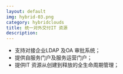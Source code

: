 ```yaml
---
layout: default
img: hybrid-03.png
category: hybridclouds
title: 统一对外交付IT 资源
description:
---
```


 * 支持对接企业LDAP 及OA 审批系统；
 * 提供自服务门户及服务运营门户；
 * 提供IT 资源从创建到释放的全生命周期管理；
